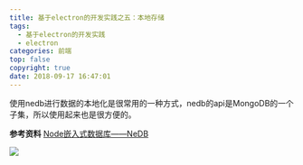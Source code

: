 ```yaml
---
title: 基于electron的开发实践之五：本地存储
tags:
  - 基于electron的开发实践
  - electron
categories: 前端
top: false
copyright: true
date: 2018-09-17 16:47:01
---
```

使用nedb进行数据的本地化是很常用的一种方式，nedb的api是MongoDB的一个子集，所以使用起来也是很方便的。
<!--more-->

**参考资料**
[Node嵌入式数据库——NeDB](http://www.alloyteam.com/2016/03/node-embedded-database-nedb/)

![](http://static.zhyjor.com/wexin.png)
